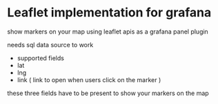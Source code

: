 # Leaflet implementation for grafana

show markers on your map using leaflet apis as a grafana panel plugin

needs sql data source to work

- supported fields
- lat
- lng
- link ( link to open when users click on the marker )

these three fields have to be present to show your markers on the map

